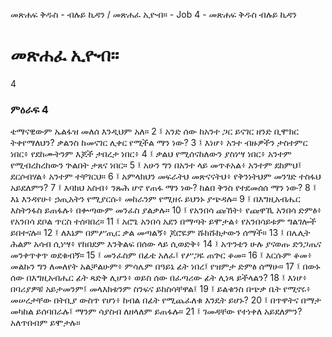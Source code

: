 ﻿
መጽሐፍ ቅዱስ - ብሉይ ኪዳን / መጽሐፈ ኢዮብ። - Job 4 - መጽሐፍ ቅዱስ ብሉይ ኪዳን
# መጽሐፈ ኢዮብ።
4
### ምዕራፍ 4
ቴማናዊውም ኤልፋዝ መለሰ እንዲህም አለ።
2 ፤ አንድ ሰው ከአንተ ጋር ይናገር ዘንድ ቢሞክር ትቀየማለህን? ቃልንስ ከመናገር ሊቀር የሚችል ማን ነው?
3 ፤ እነሆ፥ አንተ ብዙዎችን ታስተምር ነበር፥ የደከሙትንም እጆች ታበረታ ነበር፥
4 ፤ ቃልህ የሚሰናከለውን ያስነሣ ነበር፥ አንተም የሚብረከረከውን ጕልበት ታጸና ነበር።
5 ፤ አሁን ግን በአንተ ላይ መጥቶአል፥ አንተም ደከምህ፤ ደርሶብሃል፥ አንተም ተቸገርህ።
6 ፤ አምላክህን መፍራትህ መጽናናትህ፥ የቅንነትህም መንገድ ተስፋህ አይደለምን?
7 ፤ እባክህ አስብ፥ ንጹሕ ሆኖ የጠፋ ማን ነው? ከልበ ቅንስ የተደመሰሰ ማን ነው?
8 ፤ እኔ እንዳየሁ፥ ኃጢአትን የሚያርሱ፥ መከራንም የሚዘሩ ይህንኑ ያጭዳሉ።
9 ፤ በእግዚአብሔር እስትንፋስ ይጠፋሉ፥ በቍጣውም መንፈስ ያልቃሉ። 
10 ፤ የአንበሳ ጩኸት፥ የጩዋኺ አንበሳ ድምፅ፥ የአንበሳ ደቦል ጥርስ ተሰባበረ። 
11 ፤ አሮጌ አንበሳ አደን በማጣት ይሞታል፥ የአንበሳይቱም ግልገሎች ይበተናሉ። 
12 ፤ ለእኔም በምሥጢር ቃል መጣልኝ፥ ጆሮዬም ሹክሹክታውን ሰማች። 
13 ፤ በሌሊት ሕልም አሳብ ሲነሣ፥ የከበደም እንቅልፍ በሰው ላይ ሲወድቅ፥ 
14 ፤ አጥንቴን ሁሉ ያናወጡ ድንጋጤና መንቀጥቀጥ ወደቁብኝ። 
15 ፤ መንፈስም በፊቴ አለፈ፤ የሥጋዬ ጠጕር ቆመ። 
16 ፤ እርሱም ቆመ፥ መልኩን ግን ለመለየት አልቻልሁም፥ ምሳሌም በዓይኔ ፊት ነበረ፤ የዝምታ ድምፅ ሰማሁ። 
17 ፤ በውኑ ሰው በእግዚአብሔር ፊት ጻድቅ ሊሆን፥ ወይስ ሰው በፈጣሪው ፊት ሊነጻ ይችላልን? 
18 ፤ እነሆ፥ በባሪያዎቹ አይታመንም፤ መላእክቱንም ስንፍና ይከስሳቸዋል፤ 
19 ፤ ይልቁንስ በጭቃ ቤት የሚኖሩ፥ መሠረታቸው በትቢያ ውስጥ የሆነ፥ ከብል በፊት የሚጨፈለቁ እንዴት ይሆኑ? 
20 ፤ በጥዋትና በማታ መካከል ይሰባበራሉ፤ ማንም ሳያስብ ለዘላለም ይጠፋሉ። 
21 ፤ ገመዳቸው የተነቀለ አይደለምን? አለጥበብም ይሞታሉ። 
